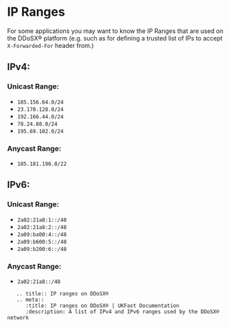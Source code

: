 # IP Ranges

For some applications you may want to know the IP Ranges that are used on the DDoSX® platform (e.g. such as for defining a trusted list of IPs to accept `X-Forwarded-For` header from.)

## IPv4:
### Unicast Range:
* `185.156.64.0/24`
* `23.170.128.0/24`
* `192.166.44.0/24`
* `78.24.88.0/24`
* `195.69.102.0/24`

### Anycast Range:
* `185.181.196.0/22`

## IPv6:
### Unicast Range:
* `2a02:21a8:1::/48`
* `2a02:21a8:2::/48`
* `2a09:ba00:4::/48`
* `2a09:b600:5::/48`
* `2a09:b200:6::/48`

### Anycast Range:
* `2a02:21a8::/48`

```eval_rst
   .. title:: IP ranges on DDoSX®
   .. meta::
      :title: IP ranges on DDoSX® | UKFast Documentation
      :description: A list of IPv4 and IPv6 ranges used by the DDoSX® network
```
